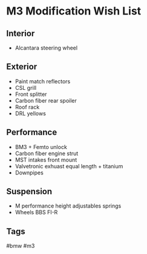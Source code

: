 # M3 Modification Wish List

## Interior
* Alcantara steering wheel

## Exterior
* Paint match reflectors
* CSL grill
* Front splitter
* Carbon fiber rear spoiler
* Roof rack
* DRL yellows

## Performance
* BM3 + Femto unlock
* Carbon fiber engine strut
* MST intakes front mount
* Valvetronic exhuast equal length + titanium
* Downpipes

## Suspension
* M performance height adjustables springs
* Wheels BBS FI-R

## Tags
#bmw #m3
